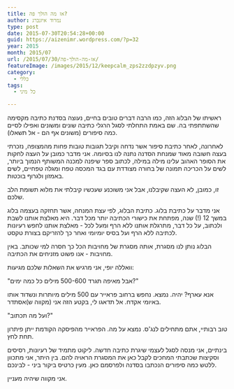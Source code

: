 ```yaml
---
title: אז מה הולך פה?
author: נמרוד איזנברג
type: post
date: 2015-07-30T20:54:28+00:00
guid: https://aizenimr.wordpress.com/?p=32
year: 2015
month: 2015/07
url: /2015/07/30/אז-מה-הולך-פה/
featureImage: /images/2015/12/keepcalm_zps2zzdpzyv.png
category:
  - כללי
tags:
  - כל מיני

---
```

ראשיתו של הבלוג הזה, כמו הרבה דברים טובים בחיים, נעוצה בסדנת כתיבה מקסימה שהשתתפתי בה. שם באמת התחלתי לסגל הרגלי כתיבה שונים ומשונים ואפילו לסיים כמה סיפורים (משונים אף הם - אל תשאלו).

לאחרונה, לאחר כתיבת סיפור אשר נדחה וקיבל תגובות טובות פחות מהמצופה, נזכרתי בעצה חשובה מאוד שמנחת הסדנה נתנה לנו בסיומה. אני מדבר כמובן על העצה לחקות את הסופר האהוב עלינו מילה במילה, לכתוב ספר שיפנה למכנה המשותף הנמוך ביותר, לשים על הכריכה תמונה של בחורה מצודדת עם בגד המכסה טפח ומגלה טפחיים, לשים באמזון ולגרוף בוכטות.

זו, כמובן, לא העצה שקיבלנו, אבל אני משוכנע שעכשיו קיבלתי את מלוא תשומת הלב שלכם.

אני מדבר על כתיבת בלוג. כתיבת הבלוג, לפי עצת המנחה, אשר תחזקה בעצמה בלוג במשך 12 (!) שנה, מפתחת את כישורי הכתיבה יותר מכל דבר. היא מאלצת אותנו לשבת ולכתוב, על כל דבר, מתרגלת אותנו ללא הרף ומעל לכל - מאלצת אותנו לחפש רעיונות לכתיבה ללא הרף ועל בסיס יומיומי ואחר כך להזריקם בצורת טקסט.

הבלוג נותן לנו מסגרת, אותה מסגרת של מחויבות הכל כך חסרה למי שכותב. באין מחויבות - אנו פשוט מזניחים את הכתיבה.

וואללה יופי, אני מרגיש את השאלות שלכם מגיעות:

"אבל מאיפה תגרד 500-600 מילים כל כמה ימים?"

אנא עארף? יהיה. נמצא. נחפש ברחוב פראייר עם 500 מילים מיותרות ונשדוד אותו באיומי אקדח. אל תדאגו לי, בקטע הזה אני (מקווה ש)אסתדר.

"ועל מה תכתוב?"

טוב רבותיי, אתם מתחילים לנג'ס. נמצא על מה. הפראייר מהפיסקה הקודמת ייתן פיתרון תחת לחץ.

בינתיים, אני מנסה לסגל לעצמי שיגרת כתיבה חדשה. ליקוט מתמיד של רעיונות, רסיסים וסקיצות שכתבתי המחכים לקבל כאן את המסגרת הראויה להם. בין היתר, אני מתכוון ללטש כמה סיפורים הנכתבו בסדנה ולפרסמם כאן. מעין כרטיס ביקור ביני - לבינכם.

אני מקווה שיהיה מעניין.